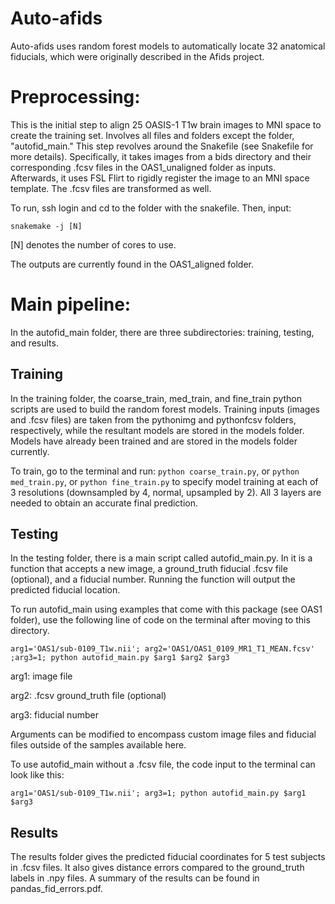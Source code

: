 # Auto-afids
Auto-afids uses random forest models to automatically locate 32 anatomical fiducials, which were originally described in the Afids project.

# Preprocessing:
This is the initial step to align 25 OASIS-1 T1w brain images to MNI space to create the training set. Involves all files and folders except the folder, "autofid_main."
This step revolves around the Snakefile (see Snakefile for more details). Specifically, it takes images from a bids directory and their corresponding .fcsv files in the OAS1_unaligned folder as inputs. Afterwards, it uses FSL Flirt to rigidly register the image to an MNI space template. The .fcsv files are transformed as well. 

To run, ssh login and cd to the folder with the snakefile. Then, input:

`snakemake -j [N]`

[N] denotes the number of cores to use.

The outputs are currently found in the OAS1_aligned folder.

# Main pipeline:
In the autofid_main folder, there are three subdirectories: training, testing, and results. 

## Training
In the training folder, the coarse_train, med_train, and fine_train python scripts are used to build the random forest models. Training inputs (images and .fcsv files) are taken from the pythonimg and pythonfcsv folders, respectively, while the resultant models are stored in the models folder. Models have already been trained and are stored in the models folder currently.

To train, go to the terminal and run: `python coarse_train.py`, or `python med_train.py`, or `python fine_train.py` to specify model training at each of 3 resolutions (downsampled by 4, normal, upsampled by 2). All 3 layers are needed to obtain an accurate final prediction.

## Testing
In the testing folder, there is a main script called autofid_main.py. In it is a function that accepts a new image, a ground_truth fiducial .fcsv file (optional), and a fiducial number. Running the function will output the predicted fiducial location.

To run autofid_main using examples that come with this package (see OAS1 folder), use the following line of code on the terminal after moving to this directory.

`arg1='OAS1/sub-0109_T1w.nii'; arg2='OAS1/OAS1_0109_MR1_T1_MEAN.fcsv' ;arg3=1; python autofid_main.py $arg1 $arg2 $arg3`

arg1: image file

arg2: .fcsv ground_truth file (optional)

arg3: fiducial number

Arguments can be modified to encompass custom image files and fiducial files outside of the samples available here.

To use autofid_main without a .fcsv file, the code input to the terminal can look like this:

`arg1='OAS1/sub-0109_T1w.nii'; arg3=1; python autofid_main.py $arg1 $arg3`

## Results
The results folder gives the predicted fiducial coordinates for 5 test subjects in .fcsv files. It also gives distance errors compared to the ground_truth labels in .npy files. A summary of the results can be found in pandas_fid_errors.pdf.

